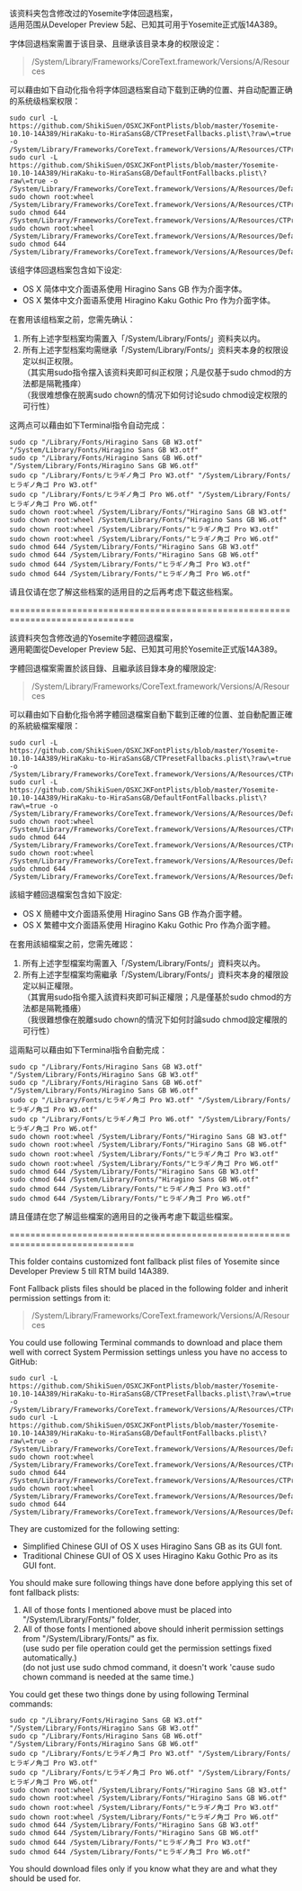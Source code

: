 该资料夹包含修改过的Yosemite字体回退档案，<br>
适用范围从Developer Preview 5起、已知其可用于Yosemite正式版14A389。<br>

字体回退档案需置于该目录、且继承该目录本身的权限设定：<br>
> /System/Library/Frameworks/CoreText.framework/Versions/A/Resources<br>

可以藉由如下自动化指令将字体回退档案自动下载到正确的位置、并自动配置正确的系统级档案权限：<br>
<pre><code>sudo curl -L https://github.com/ShikiSuen/OSXCJKFontPlists/blob/master/Yosemite-10.10-14A389/HiraKaku-to-HiraSansGB/CTPresetFallbacks.plist\?raw\=true -o /System/Library/Frameworks/CoreText.framework/Versions/A/Resources/CTPresetFallbacks.plist
sudo curl -L https://github.com/ShikiSuen/OSXCJKFontPlists/blob/master/Yosemite-10.10-14A389/HiraKaku-to-HiraSansGB/DefaultFontFallbacks.plist\?raw\=true -o /System/Library/Frameworks/CoreText.framework/Versions/A/Resources/DefaultFontFallbacks.plist
sudo chown root:wheel /System/Library/Frameworks/CoreText.framework/Versions/A/Resources/CTPresetFallbacks.plist
sudo chmod 644 /System/Library/Frameworks/CoreText.framework/Versions/A/Resources/CTPresetFallbacks.plist
sudo chown root:wheel /System/Library/Frameworks/CoreText.framework/Versions/A/Resources/DefaultFontFallbacks.plist
sudo chmod 644 /System/Library/Frameworks/CoreText.framework/Versions/A/Resources/DefaultFontFallbacks.plist</code></pre>

该组字体回退档案包含如下设定:<br>

- OS X 简体中文介面语系使用 Hiragino Sans GB 作为介面字体。<br>
- OS X 繁体中文介面语系使用 Hiragino Kaku Gothic Pro 作为介面字体。<br>

在套用该组档案之前，您需先确认：<br>

1. 所有上述字型档案均需置入「/System/Library/Fonts/」资料夹以内。<br>
2. 所有上述字型档案均需继承「/System/Library/Fonts/」资料夹本身的权限设定以纠正权限。<br>
（其实用sudo指令摆入该资料夹即可纠正权限；凡是仅基于sudo chmod的方法都是隔靴搔痒）<br>
（我很难想像在脱离sudo chown的情况下如何讨论sudo chmod设定权限的可行性）<br>

这两点可以藉由如下Terminal指令自动完成：<br>
<pre><code>sudo cp "/Library/Fonts/Hiragino Sans GB W3.otf" "/System/Library/Fonts/Hiragino Sans GB W3.otf"
sudo cp "/Library/Fonts/Hiragino Sans GB W6.otf" "/System/Library/Fonts/Hiragino Sans GB W6.otf"
sudo cp "/Library/Fonts/ヒラギノ角ゴ Pro W3.otf" "/System/Library/Fonts/ヒラギノ角ゴ Pro W3.otf"
sudo cp "/Library/Fonts/ヒラギノ角ゴ Pro W6.otf" "/System/Library/Fonts/ヒラギノ角ゴ Pro W6.otf"
sudo chown root:wheel /System/Library/Fonts/"Hiragino Sans GB W3.otf"
sudo chown root:wheel /System/Library/Fonts/"Hiragino Sans GB W6.otf"
sudo chown root:wheel /System/Library/Fonts/"ヒラギノ角ゴ Pro W3.otf"
sudo chown root:wheel /System/Library/Fonts/"ヒラギノ角ゴ Pro W6.otf"
sudo chmod 644 /System/Library/Fonts/"Hiragino Sans GB W3.otf"
sudo chmod 644 /System/Library/Fonts/"Hiragino Sans GB W6.otf"
sudo chmod 644 /System/Library/Fonts/"ヒラギノ角ゴ Pro W3.otf"
sudo chmod 644 /System/Library/Fonts/"ヒラギノ角ゴ Pro W6.otf"</code></pre>

请且仅请在您了解这些档案的适用目的之后再考虑下载这些档案。<br>

==============================================================================<br>

該資料夾包含修改過的Yosemite字體回退檔案，<br>
適用範圍從Developer Preview 5起、已知其可用於Yosemite正式版14A389。<br>

字體回退檔案需置於該目錄、且繼承該目錄本身的權限設定:<br>
> /System/Library/Frameworks/CoreText.framework/Versions/A/Resources<br>

可以藉由如下自動化指令將字體回退檔案自動下載到正確的位置、並自動配置正確的系統級檔案權限：<br>
<pre><code>sudo curl -L https://github.com/ShikiSuen/OSXCJKFontPlists/blob/master/Yosemite-10.10-14A389/HiraKaku-to-HiraSansGB/CTPresetFallbacks.plist\?raw\=true -o /System/Library/Frameworks/CoreText.framework/Versions/A/Resources/CTPresetFallbacks.plist
sudo curl -L https://github.com/ShikiSuen/OSXCJKFontPlists/blob/master/Yosemite-10.10-14A389/HiraKaku-to-HiraSansGB/DefaultFontFallbacks.plist\?raw\=true -o /System/Library/Frameworks/CoreText.framework/Versions/A/Resources/DefaultFontFallbacks.plist
sudo chown root:wheel /System/Library/Frameworks/CoreText.framework/Versions/A/Resources/CTPresetFallbacks.plist
sudo chmod 644 /System/Library/Frameworks/CoreText.framework/Versions/A/Resources/CTPresetFallbacks.plist
sudo chown root:wheel /System/Library/Frameworks/CoreText.framework/Versions/A/Resources/DefaultFontFallbacks.plist
sudo chmod 644 /System/Library/Frameworks/CoreText.framework/Versions/A/Resources/DefaultFontFallbacks.plist</code></pre>

該組字體回退檔案包含如下設定:<br>

- OS X 簡體中文介面語系使用 Hiragino Sans GB 作為介面字體。<br>
- OS X 繁體中文介面語系使用 Hiragino Kaku Gothic Pro 作為介面字體。<br>

在套用該組檔案之前，您需先確認：<br>

1. 所有上述字型檔案均需置入「/System/Library/Fonts/」資料夾以內。<br>
2. 所有上述字型檔案均需繼承「/System/Library/Fonts/」資料夾本身的權限設定以糾正權限。<br>
（其實用sudo指令擺入該資料夾即可糾正權限；凡是僅基於sudo chmod的方法都是隔靴搔癢）<br>
（我很難想像在脫離sudo chown的情況下如何討論sudo chmod設定權限的可行性）<br>

這兩點可以藉由如下Terminal指令自動完成：<br>
<pre><code>sudo cp "/Library/Fonts/Hiragino Sans GB W3.otf" "/System/Library/Fonts/Hiragino Sans GB W3.otf"
sudo cp "/Library/Fonts/Hiragino Sans GB W6.otf" "/System/Library/Fonts/Hiragino Sans GB W6.otf"
sudo cp "/Library/Fonts/ヒラギノ角ゴ Pro W3.otf" "/System/Library/Fonts/ヒラギノ角ゴ Pro W3.otf"
sudo cp "/Library/Fonts/ヒラギノ角ゴ Pro W6.otf" "/System/Library/Fonts/ヒラギノ角ゴ Pro W6.otf"
sudo chown root:wheel /System/Library/Fonts/"Hiragino Sans GB W3.otf"
sudo chown root:wheel /System/Library/Fonts/"Hiragino Sans GB W6.otf"
sudo chown root:wheel /System/Library/Fonts/"ヒラギノ角ゴ Pro W3.otf"
sudo chown root:wheel /System/Library/Fonts/"ヒラギノ角ゴ Pro W6.otf"
sudo chmod 644 /System/Library/Fonts/"Hiragino Sans GB W3.otf"
sudo chmod 644 /System/Library/Fonts/"Hiragino Sans GB W6.otf"
sudo chmod 644 /System/Library/Fonts/"ヒラギノ角ゴ Pro W3.otf"
sudo chmod 644 /System/Library/Fonts/"ヒラギノ角ゴ Pro W6.otf"</code></pre>


請且僅請在您了解這些檔案的適用目的之後再考慮下載這些檔案。<br>

==============================================================================<br>

This folder contains customized font fallback plist files of Yosemite since Developer Preview 5 till RTM build 14A389.<br>

Font Fallback plists files should be placed in the following folder and inherit permission settings from it:<br>
> /System/Library/Frameworks/CoreText.framework/Versions/A/Resources<br>

You could use following Terminal commands to download and place them well with correct System Permission settings unless you have no access to GitHub:<br>
<pre><code>sudo curl -L https://github.com/ShikiSuen/OSXCJKFontPlists/blob/master/Yosemite-10.10-14A389/HiraKaku-to-HiraSansGB/CTPresetFallbacks.plist\?raw\=true -o /System/Library/Frameworks/CoreText.framework/Versions/A/Resources/CTPresetFallbacks.plist
sudo curl -L https://github.com/ShikiSuen/OSXCJKFontPlists/blob/master/Yosemite-10.10-14A389/HiraKaku-to-HiraSansGB/DefaultFontFallbacks.plist\?raw\=true -o /System/Library/Frameworks/CoreText.framework/Versions/A/Resources/DefaultFontFallbacks.plist
sudo chown root:wheel /System/Library/Frameworks/CoreText.framework/Versions/A/Resources/CTPresetFallbacks.plist
sudo chmod 644 /System/Library/Frameworks/CoreText.framework/Versions/A/Resources/CTPresetFallbacks.plist
sudo chown root:wheel /System/Library/Frameworks/CoreText.framework/Versions/A/Resources/DefaultFontFallbacks.plist
sudo chmod 644 /System/Library/Frameworks/CoreText.framework/Versions/A/Resources/DefaultFontFallbacks.plist</code></pre>

They are customized for the following setting:<br>

- Simplified Chinese GUI of OS X uses Hiragino Sans GB as its GUI font.<br>
- Traditional Chinese GUI of OS X uses Hiragino Kaku Gothic Pro as its GUI font.<br>

You should make sure following things have done before applying this set of font fallback plists:<br>

1. All of those fonts I mentioned above must be placed into "/System/Library/Fonts/" folder,<br>
2. All of those fonts I mentioned above should inherit permission settings from "/System/Library/Fonts/" as fix.<br>
(use sudo per file operation could get the permission settings fixed automatically.)<br>
(do not just use sudo chmod command, it doesn't work 'cause sudo chown command is needed at the same time.)<br>

You could get these two things done by using following Terminal commands:<br>
<pre><code>sudo cp "/Library/Fonts/Hiragino Sans GB W3.otf" "/System/Library/Fonts/Hiragino Sans GB W3.otf"
sudo cp "/Library/Fonts/Hiragino Sans GB W6.otf" "/System/Library/Fonts/Hiragino Sans GB W6.otf"
sudo cp "/Library/Fonts/ヒラギノ角ゴ Pro W3.otf" "/System/Library/Fonts/ヒラギノ角ゴ Pro W3.otf"
sudo cp "/Library/Fonts/ヒラギノ角ゴ Pro W6.otf" "/System/Library/Fonts/ヒラギノ角ゴ Pro W6.otf"
sudo chown root:wheel /System/Library/Fonts/"Hiragino Sans GB W3.otf"
sudo chown root:wheel /System/Library/Fonts/"Hiragino Sans GB W6.otf"
sudo chown root:wheel /System/Library/Fonts/"ヒラギノ角ゴ Pro W3.otf"
sudo chown root:wheel /System/Library/Fonts/"ヒラギノ角ゴ Pro W6.otf"
sudo chmod 644 /System/Library/Fonts/"Hiragino Sans GB W3.otf"
sudo chmod 644 /System/Library/Fonts/"Hiragino Sans GB W6.otf"
sudo chmod 644 /System/Library/Fonts/"ヒラギノ角ゴ Pro W3.otf"
sudo chmod 644 /System/Library/Fonts/"ヒラギノ角ゴ Pro W6.otf"</code></pre>

You should download files only if you know what they are and what they should be used for.<br>
